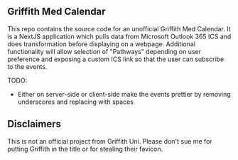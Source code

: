 ## Griffith Med Calendar

This repo contains the source code for an unofficial Griffith Med Calendar.
It is a NextJS application which pulls data from Microsoft Outlook 365 ICS and does transformation before displaying on a webpage.
Additional functionality will allow selection of "Pathways" depending on user preference and exposing a custom ICS link so that the user can subscribe to the events.

TODO:

- Either on server-side or client-side make the events prettier by removing underscores and replacing with spaces

## Disclaimers

This is not an official project from Griffith Uni. Please don't sue me for putting Griffith in the title or for stealing their favicon.
